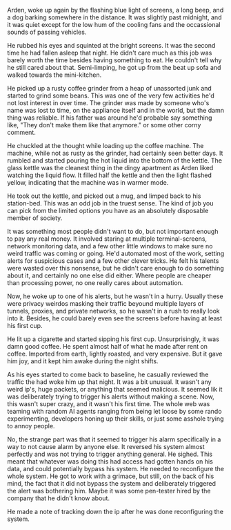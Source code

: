 Arden, woke up again by the flashing blue light of screens, a long beep, and a dog barking somewhere in the distance. It was slightly past midnight, and it was quiet except for the low hum of the cooling fans and the occassional sounds of passing vehicles.

He rubbed his eyes and squinted at the bright screens. It was the second time he had fallen asleep that night. He didn't care much as this job was barely worth the time besides having something to eat. He couldn't tell why he still cared about that. Semi-limping, he got up from the beat up sofa and walked towards the mini-kitchen. 

He picked up a rusty coffee grinder from a heap of unassorted junk and started to grind some beans. This was one of the very few activities he'd not lost interest in over time. The grinder was made by someone who's name was lost to time, on the appliance itself and in the world, but the damn thing was reliable. If his father was around he'd probable say something like, "They don't make them like that anymore." or some other corny comment.

He chuckled at the thought while loading up the coffee machine. The machine, while not as rusty as the grinder, had certainly seen better days. It rumbled and started pouring the hot liquid into the bottom of the kettle. The glass kettle was the cleanest thing in the dingy apartment as Arden liked watching the liquid flow. It filled half the kettle and then the light flashed yellow, indicating that the machine was in warmer mode. 

He took out the kettle, and picked out a mug, and limped back to his station-bed. This was an odd job in the truest sense. The kind of job you can pick from the limited options you have as an absolutely disposable member of society.

It was something most people didn't want to do, but not important enough to pay any real money. It involved staring at multiple terminal-screens, network monitoring data, and a few other little windows to make sure no weird traffic was coming or going. He'd automated most of the work, setting alerts for suspicious cases and a few other clever tricks. He felt his talents were wasted over this nonsense, but he didn't care enough to do something about it, and certainly no one else did either. Where people are cheaper than processing power, no one really cares about automation.

Now, he woke up to one of his alerts, but he wasn't in a hurry. Usually these were privacy weirdos masking their traffic beyound multiple layers of tunnels, proxies, and private networks, so he wasn't in a rush to really look into it. Besides, he could barely even see the screens before having at least his first cup. 

He lit up a cigarette and started sipping his first cup. Unsurprisingly, it was damn good coffee. He spent almost half of what he made after rent on coffee. Imported from earth, lightly roasted, and very expensive. But it gave him joy, and it kept him awake during the night shifts. 

As his eyes started to come back to baseline, he casually reviewed the traffic the had woke him up that night. It was a bit unusual. It wasn't any weird ip's, huge packets, or anything that seemed malicious. It seemed lik it was deliberately trying to trigger his alerts without making a scene. Now, this wasn't super crazy, and it wasn't his first time. The whole web was teaming with random AI agents ranging from being let loose by some rando experimenting, developers honing up their skills, or just some asshole trying to annoy people.

No, the strange part was that it seemed to trigger his alarm specifically in a way to not cause alarm by anyone else. It reversed his system almost perfectly and was not trying to trigger anything general. He sighed. This meant that whatever was doing this had access had gotten hands on his data, and could potentially bypass his system. He needed to reconfigure the whole system. He got to work with a grimace, but still, on the back of his mind, the fact that it did not bypass the system and deliberately triggered the alert was bothering him. Maybe it was some pen-tester hired by the company that he didn't know about. 

He made a note of tracking down the ip after he was done reconfiguring the system. 
